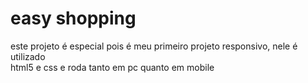 <h1>easy shopping</h1>
<p> este projeto é especial pois é meu primeiro projeto responsivo, nele é utilizado <br> html5 e css e roda tanto em pc quanto em mobile</p>
<img src="">

